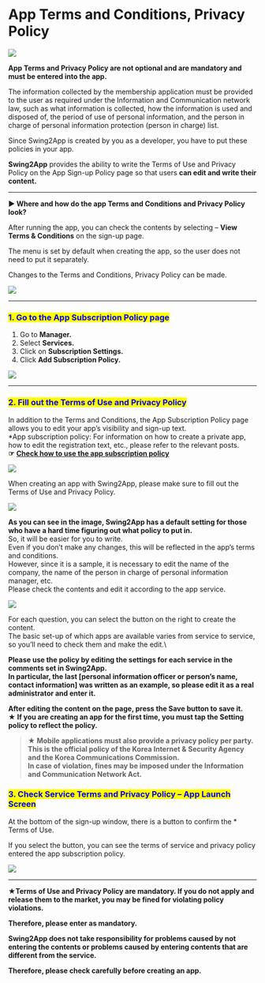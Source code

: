# App Terms and Conditions, Privacy Policy

![](https://support.swing2app.com/wp-content/uploads/2018/10/sub2-1.png)

**App Terms and Privacy Policy are not optional and are mandatory and must be entered into the app.**

The information collected by the membership application must be provided to the user as required under the Information and Communication network law, such as what information is collected, how the information is used and disposed of, the period of use of personal information, and the person in charge of personal information protection (person in charge) list.

Since Swing2App is created by you as a developer, you have to put these policies in your app.&#x20;

**Swing2App** provides the ability to write the Terms of Use and Privacy Policy on the App Sign-up Policy page so that users **can edit and write their content.**

***

**▶ Where and how do the app Terms and Conditions and Privacy Policy look?**

After running the app, you can check the contents by selecting – **View Terms & Conditions** on the sign-up page.

The menu is set by default when creating the app, so the user does not need to put it separately.

Changes to the Terms and Conditions, Privacy Policy can be made.

![](https://support.swing2app.com/wp-content/uploads/2018/10/terms-.png)

***

### <mark style="color:blue;">**1. Go to the App Subscription Policy page**</mark>

1. Go to **Manager.**&#x20;
2. Select **Services.**
3. Click on **Subscription Settings.**
4. Click **Add Subscription Policy.**

![](https://support.swing2app.com/wp-content/uploads/2018/10/u.png)

***

### <mark style="color:blue;">**2. Fill out the Terms of Use and Privacy Policy**</mark>

In addition to the Terms and Conditions, the App Subscription Policy page allows you to edit your app’s visibility and sign-up text.\
\*App subscription policy: For information on how to create a private app, how to edit the registration text, etc., please refer to the relevant posts.\
**☞** [**Check how to use the app subscription policy** ](app-subscriptionpolicy.md)

![](https://support.swing2app.com/wp-content/uploads/2018/10/Policy13.png)

When creating an app with Swing2App, please make sure to fill out the Terms of Use and Privacy Policy.

![](https://support.swing2app.com/wp-content/uploads/2018/10/e18.png)

**As you can see in the image, Swing2App has a default setting for those who have a hard time figuring out what policy to put in.**\
So, it will be easier for you to write.\
Even if you don’t make any changes, this will be reflected in the app’s terms and conditions.\
However, since it is a sample, it is necessary to edit the name of the company, the name of the person in charge of personal information manager, etc.\
Please check the contents and edit it according to the app service.

![](https://support.swing2app.com/wp-content/uploads/2018/10/e18.png)



For each question, you can select the button on the right to create the content.\
The basic set-up of which apps are available varies from service to service, so you’ll need to check them and make the edit.\


**Please use the policy by editing the settings for each service in the comments set in Swing2App.** \
**In particular, the last \[personal information officer or person’s name, contact information] was written as an example, so please edit it as a real administrator and enter it.**

**After editing the content on the page, press the Save button to save it.**\
**★ If you are creating an app for the first time, you must tap the Setting policy to reflect the policy.**

> **★ Mobile applications must also provide a privacy policy per party.**\
> **This is the official policy of the Korea Internet & Security Agency and the Korea Communications Commission.**\
> **In case of violation, fines may be imposed under the Information and Communication Network Act.**

### <mark style="color:blue;">**3. Check Service Terms and Privacy Policy – ​​App Launch Screen**</mark>

At the bottom of the sign-up window, there is a button to confirm the \* Terms of Use.

If you select the button, you can see the terms of service and privacy policy entered the app subscription policy.

![](https://support.swing2app.com/wp-content/uploads/2018/10/terms-.png)

***

**★Terms of Use and Privacy Policy are mandatory. If you do not apply and release them to the market, you may be fined for violating policy violations.**

**Therefore, please enter as mandatory.**

**Swing2App does not take responsibility for problems caused by not entering the contents or problems caused by entering contents that are different from the service.**&#x20;

**Therefore, please check carefully before creating an app.**
